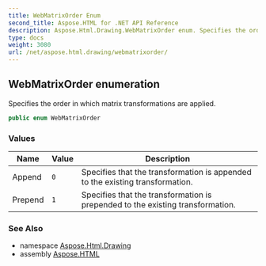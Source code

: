 ```yaml
---
title: WebMatrixOrder Enum
second_title: Aspose.HTML for .NET API Reference
description: Aspose.Html.Drawing.WebMatrixOrder enum. Specifies the order in which matrix transformations are applied
type: docs
weight: 3080
url: /net/aspose.html.drawing/webmatrixorder/
---
```

## WebMatrixOrder enumeration

Specifies the order in which matrix transformations are applied.

```csharp
public enum WebMatrixOrder
```

### Values

| Name | Value | Description |
| --- | --- | --- |
| Append | `0` | Specifies that the transformation is appended to the existing transformation. |
| Prepend | `1` | Specifies that the transformation is prepended to the existing transformation. |

### See Also

* namespace [Aspose.Html.Drawing](../../aspose.html.drawing/)
* assembly [Aspose.HTML](../../)

